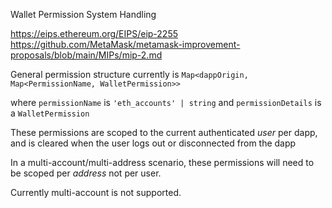 Wallet Permission System Handling

https://eips.ethereum.org/EIPS/eip-2255
https://github.com/MetaMask/metamask-improvement-proposals/blob/main/MIPs/mip-2.md

General permission structure currently is `Map<dappOrigin, Map<PermissionName, WalletPermission>>`

where `permissionName` is `'eth_accounts' | string` and `permissionDetails` is a `WalletPermission`

These permissions are scoped to the current authenticated _user_ per dapp, and is cleared when
the user logs out or disconnected from the dapp

In a multi-account/multi-address scenario, these permissions will need to be scoped
per _address_ not per user.

Currently multi-account is not supported.
